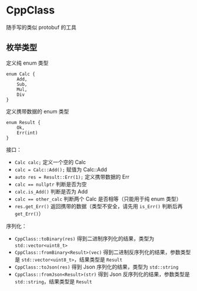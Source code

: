 # CppClass

随手写的类似 protobuf 的工具

## 枚举类型

定义纯 enum 类型

```text
enum Calc {
    Add,
    Sub,
    Mul,
    Div
}
```

定义携带数据的 enum 类型

```text
enum Result {
    Ok,
    Err(int)
}
```

接口：

- `Calc calc;` 定义一个空的 Calc
- `calc = Calc::Add();` 赋值为 Calc::Add
- `auto res = Result::Err(1);` 定义携带数据的 Err
- `calc == nullptr` 判断是否为空
- `calc.is_Add()` 判断是否为 Add
- `calc == other_calc` 判断两个 Calc 是否相等（只能用于纯 enum 类型）
- `res.get_Err()` 返回携带的数据（类型不安全，请先用 `is_Err()` 判断后再 `get_Err()`）

序列化：

- `CppClass::toBinary(res)` 得到二进制序列化的结果，类型为 `std::vector<uint8_t>`
- `CppClass::fromBinary<Result>(vec)` 得到二进制反序列化的结果，参数类型是 `std::vector<uint8_t>`，结果类型是 `Result`
- `CppClass::toJson(res)` 得到 Json 序列化的结果，类型为 `std::string`
- `CppClass::fromJson<Result>(str)` 得到 Json 反序列化的结果，参数类型是 `std::string`，结果类型是 `Result`